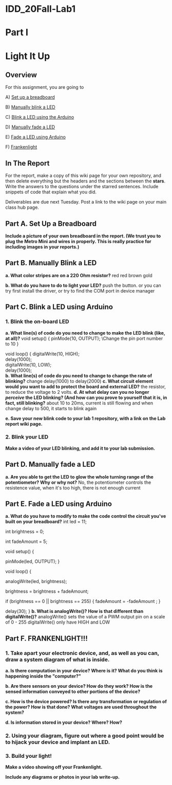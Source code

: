 # IDD_20Fall-Lab1
# Part I
# Light It Up
 
## Overview
For this assignment, you are going to 

A) [Set up a breadboard](#part-a-set-up-a-breadboard) 

B) [Manually blink a LED](#part-b-manually-blink-a-led) 

C) [Blink a LED using the Arduino](#part-c-blink-a-led-using-arduino)

D) [Manually fade a LED](#part-d-manually-fade-a-led) 

E) [Fade a LED using Arduino](#part-e-fade-a-led-using-arduino)

F) [Frankenlight](#part-f-frankenlight)

## In The Report
For the report, make a copy of this wiki page for your own repository, and then delete everything but the headers and the sections between the **stars**. Write the answers to the questions under the starred sentences. Include snippets of code that explain what you did.

Deliverables are due next Tuesday. Post a link to the wiki page on your main class hub page.

## Part A. Set Up a Breadboard



**Include a picture of your own breadboard in the report. (We trust you to plug the Metro Mini and wires in properly. This is really practice for including images in your reports.)**

## Part B. Manually Blink a LED

**a. What color stripes are on a 220 Ohm resistor?**
red red brown gold
 
**b. What do you have to do to light your LED?**
push the button. or you can try first install the driver, or try to find the COM port in device manager
## Part C. Blink a LED using Arduino



### 1. Blink the on-board LED


**a. What line(s) of code do you need to change to make the LED blink (like, at all)?**
void setup() {
  pinMode(10, OUTPUT); \\Change the pin port number to 10
}

void loop() {
  digitalWrite(10, HIGH);   
  delay(1000);                      
  digitalWrite(10, LOW);   
  delay(1000);       
**b. What line(s) of code do you need to change to change the rate of blinking?**
change delay(1000) to delay(2000)
**c. What circuit element would you want to add to protect the board and external LED?**
the resistor, to reduce the voltage to 2 volts.
**d.  At what delay can you no longer *perceive* the LED blinking? (And how can you prove to yourself that it is, in fact, still blinking?**
about 10 to 20ms, current is still flowing and when change delay to 500, it starts to blink again

**e. Save your new blink code to your lab 1 repository, with a link on the Lab report wiki page.**

### 2. Blink your LED


**Make a video of your LED blinking, and add it to your lab submission.**

## Part D. Manually fade a LED
**a. Are you able to get the LED to glow the whole turning range of the potentiometer? Why or why not?**
No, the potentiometer controls the resistence value, when it's too high, there is  not enough current
## Part E. Fade a LED using Arduino

**a. What do you have to modify to make the code control the circuit you've built on your breadboard?**
int led = 11;

int brightness = 0;

int fadeAmount = 5;

        
void setup() {
 
  pinMode(led, OUTPUT);
}


void loop() {
 
  analogWrite(led, brightness);

 
  brightness = brightness + fadeAmount;


  if (brightness == 0 || brightness == 255) {
    fadeAmount = -fadeAmount ;
  }
  
  delay(30);
}
**b. What is analogWrite()? How is that different than digitalWrite()?**
analogWrite() sets the value of a PWM output pin on a scale of 0 - 255
digitalWrite() only have HIGH and LOW


## Part F. FRANKENLIGHT!!!



### 1. Take apart your electronic device, and, as well as you can, draw a system diagram of what is inside. 

**a. Is there computation in your device? Where is it? What do you think is happening inside the "computer?"**

**b. Are there sensors on your device? How do they work? How is the sensed information conveyed to other portions of the device?**

**c. How is the device powered? Is there any transformation or regulation of the power? How is that done? What voltages are used throughout the system?**

**d. Is information stored in your device? Where? How?**

### 2. Using your diagram, figure out where a good point would be to hijack your device and implant an LED.

### 3. Build your light!


**Make a video showing off your Frankenlight.**

**Include any diagrams or photos in your lab write-up.**
